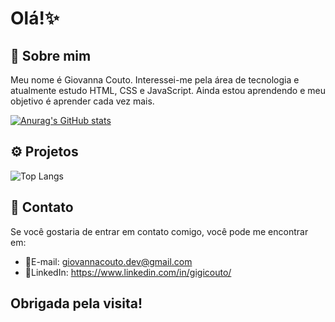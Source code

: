 # Olá!✨

## 🎃 Sobre mim

Meu nome é Giovanna Couto. Interessei-me pela área de tecnologia e atualmente estudo HTML, CSS e JavaScript. Ainda estou aprendendo e meu objetivo é aprender cada vez mais.

[![Anurag's GitHub stats](https://github-readme-stats.vercel.app/api?username=gigicouto&show_icons=true&theme=codeSTACKr)](https://github.com/gigicouto)

## ⚙️ Projetos

![Top Langs](https://github-readme-stats.vercel.app/api/top-langs/?username=gigicouto&layout=compact)

## 📱 Contato

Se você gostaria de entrar em contato comigo, você pode me encontrar em:

- 📧E-mail: giovannacouto.dev@gmail.com
- 👔LinkedIn: https://www.linkedin.com/in/gigicouto/

## Obrigada pela visita!
